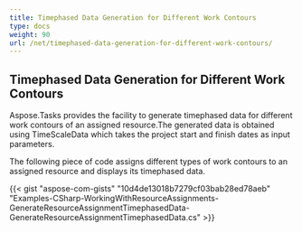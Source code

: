 ```yaml
---
title: Timephased Data Generation for Different Work Contours
type: docs
weight: 90
url: /net/timephased-data-generation-for-different-work-contours/
---
```


## **Timephased Data Generation for Different Work Contours**
Aspose.Tasks provides the facility to generate timephased data for different work contours of an assigned resource.The generated data is obtained using TimeScaleData which takes the project start and finish dates as input parameters.

The following piece of code assigns different types of work contours to an assigned resource and displays its timephased data.

{{< gist "aspose-com-gists" "10d4de13018b7279cf03bab28ed78aeb" "Examples-CSharp-WorkingWithResourceAssignments-GenerateResourceAssignmentTimephasedData-GenerateResourceAssignmentTimephasedData.cs" >}}
